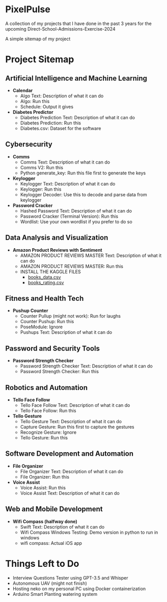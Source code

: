 # PixelPulse
A collection of my projects that I have done in the past 3 years for the upcoming Direct-School-Admissions-Exercise-2024

A simple sitemap of my project
# Project Sitemap

## Artificial Intelligence and Machine Learning
- **Calendar**
  - Algo Text: Description of what it can do
  - Algo: Run this
  - Schedule: Output it gives
- **Diabetes Predictor**
  - Diabetes Prediction Text: Description of what it can do
  - Diabetes Prediction: Run this
  - Diabetes.csv: Dataset for the software

## Cybersecurity
- **Comms**
  - Comms Text: Description of what it can do
  - Comms V2: Run this
  - Python generate_key: Run this file first to generate the keys
- **Keylogger**
  - Keylogger Text: Description of what it can do
  - Keylogger: Run this
  - Keylogger Decoder: Use this to decode and parse data from keylogger
- **Password Cracker**
  - Hashed Password Text: Description of what it can do
  - Password Cracker (Terminal Version): Run this
  - Wordlist: Use your own wordlist if you prefer to do so

## Data Analysis and Visualization
- **Amazon Product Reviews with Sentiment**
  - AMAZON PRODUCT REVIEWS MASTER Text: Description of what it can do
  - AMAZON PRODUCT REVIEWS MASTER: Run this
  - INSTALL THE KAGGLE FILES
    - [books_data.csv](https://www.kaggle.com/datasets/mohamedbakhet/amazon-books-reviews?select=Books_rating.csv)
    - [books_rating.csv](https://www.kaggle.com/datasets/mohamedbakhet/amazon-books-reviews?select=books_data.csv)

## Fitness and Health Tech
- **Pushup Counter**
  - Counter Pullup (might not work): Run for laughs
  - Counter Pushup: Run this
  - PoseModule: Ignore
  - Pushups Text: Description of what it can do

## Password and Security Tools
- **Password Strength Checker**
  - Password Strength Checker Text: Description of what it can do
  - Password Strength Checker: Run this

## Robotics and Automation
- **Tello Face Follow**
  - Tello Face Follow Text: Description of what it can do
  - Tello Face Follow: Run this
- **Tello Gesture**
  - Tello Gesture Text: Description of what it can do
  - Capture Gesture: Run this first to capture the gestures
  - Recognize Gesture: Ignore
  - Tello Gesture: Run this

## Software Development and Automation
- **File Organizer**
  - File Organizer Text: Description of what it can do
  - File Organizer: Run this
- **Voice Assist**
  - Voice Assist: Run this
  - Voice Assist Text: Description of what it can do

## Web and Mobile Development
- **Wifi Compass (halfway done)**
  - Swift Text: Description of what it can do
  - Wifi Compass Windows Testing: Demo version in python to run in windows
  - wifi compass: Actual iOS app
 
# Things Left to Do
- Interview Questions Tester using GPT-3.5 and Whisper
- Autonomous UAV (might not finish)
- Hosting neko on my personal PC using Docker containerization
- Arduino Smart Planting watering system
